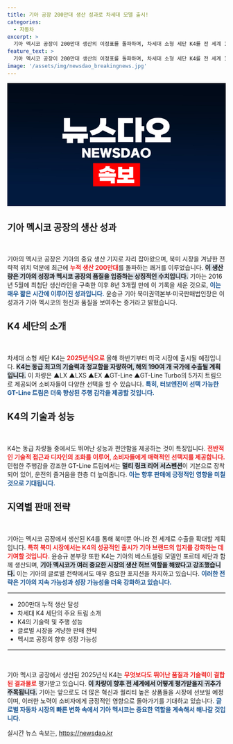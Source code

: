 ```yaml
---
title: 기아 공장 200만대 생산 성과로 차세대 모델 출시!
categories:
  - 자동차
excerpt: >
  기아 멕시코 공장이 200만대 생산의 이정표를 돌파하며, 차세대 소형 세단 K4를 전 세계 190여 개국에 수출한다. 고기술력과 우수한 공간감을 자랑하는 K4, 어떤 혁신이 기다릴까? 클릭해서 알아보세요!
feature_text: >
  기아 멕시코 공장이 200만대 생산의 이정표를 돌파하며, 차세대 소형 세단 K4를 전 세계 190여 개국에 수출한다. 고기술력과 우수한 공간감을 자랑하는 K4, 어떤 혁신이 기다릴까? 클릭해서 알아보세요!
image: '/assets/img/newsdao_breakingnews.jpg'
---
```


<p><img src="/assets/img/newsdao_breakingnews.jpg" alt="implanttips 속보" /></p>

<h2 data-ke-size="size26">기아 멕시코 공장의 생산 성과</h2>

<p data-ke-size="size16">&nbsp;</p>

<p>기아의 멕시코 공장은 기아의 중요 생산 기지로 자리 잡아왔으며, 북미 시장을 겨냥한 전략적 위치 덕분에 최근에 <b><span style="color: #ee2323;">누적 생산 200만대</span></b>를 돌파하는 쾌거를 이루었습니다. <b><span style="background-color: #21538527;">이 생산량은 기아의 성장과 멕시코 공장의 품질을 입증하는 상징적인 수치입니다.</span></b> 기아는 2016년 5월에 최첨단 생산라인을 구축한 이후 8년 3개월 만에 이 기록을 세운 것으로, <b><span style="color: #1a5490;">이는 매우 짧은 시간에 이루어진 성과입니다.</span></b> 윤승규 기아 북미권역본부·미국판매법인장은 이 성과가 기아 멕시코의 헌신과 품질을 보여주는 증거라고 밝혔습니다.</p>

<h2 data-ke-size="size26">K4 세단의 소개</h2>

<p data-ke-size="size16">&nbsp;</p>

<p>차세대 소형 세단 K4는 <b><span style="color: #ee2323;">2025년식으로</span></b> 올해 하반기부터 미국 시장에 출시될 예정입니다. <b><span style="background-color: #21538527;">K4는 동급 최고의 기술력과 정교함을 자랑하며, 해외 190여 개 국가에 수출될 계획입니다.</span></b> 이 차량은 ▲LX ▲LXS ▲EX ▲GT-Line ▲GT-Line Turbo의 5가지 트림으로 제공되어 소비자들이 다양한 선택을 할 수 있습니다. <b><span style="color: #1a5490;">특히, 터보엔진이 선택 가능한 GT-Line 트림은 더욱 향상된 주행 감각을 제공할 것입니다.</span></b></p>

<h2 data-ke-size="size26">K4의 기술과 성능</h2>

<p data-ke-size="size16">&nbsp;</p>

<p>K4는 동급 차량들 중에서도 뛰어난 성능과 편안함을 제공하는 것이 특징입니다. <b><span style="color: #ee2323;">전반적인 기술적 접근과 디자인의 조화를 이루어, 소비자들에게 매력적인 선택지를 제공합니다.</span></b> 민첩한 주행감을 강조한 GT-Line 트림에서는 <b><span style="background-color: #21538527;">멀티 링크 리어 서스펜션</span></b>이 기본으로 장착되어 있어, 운전의 즐거움을 한층 더 높여줍니다. <b><span style="color: #1a5490;">이는 향후 판매에 긍정적인 영향을 미칠 것으로 기대됩니다.</span></b></p>

<h2 data-ke-size="size26">지역별 판매 전략</h2>

<p data-ke-size="size16">&nbsp;</p>

<p>기아는 멕시코 공장에서 생산된 K4를 통해 북미뿐 아니라 전 세계로 수출을 확대할 계획입니다. <b><span style="color: #ee2323;">특히 북미 시장에서는 K4의 성공적인 출시가 기아 브랜드의 입지를 강화하는 데 기여할 것입니다.</span></b> 윤승규 본부장 또한 K4는 기아의 베스트셀링 모델인 포르테 세단과 함께 생산되며, <b><span style="background-color: #21538527;">기아 멕시코가 여러 중요한 시장의 생산 허브 역할을 해왔다고 강조했습니다.</span></b> 이는 기아의 글로벌 전략에서도 매우 중요한 포지션을 차지하고 있습니다. <b><span style="color: #1a5490;">이러한 전략은 기아의 지속 가능성과 성장 가능성을 더욱 강화하고 있습니다.</span></b></p>

<hr style="border: 1px solid #ddd;">

<ul>
    <li>200만대 누적 생산 달성</li>
    <li>차세대 K4 세단의 주요 트림 소개</li>
    <li>K4의 기술력 및 주행 성능</li>
    <li>글로벌 시장을 겨냥한 판매 전략</li>
    <li>멕시코 공장의 향후 성장 가능성</li>
</ul>

<hr style="border: 1px solid #ddd;">

<p data-ke-size="size16">&nbsp;</p>

<p>기아 멕시코 공장에서 생산된 2025년식 K4는 <b><span style="color: #ee2323;">무엇보다도 뛰어난 품질과 기술력이 결합된 결과물로</span></b> 평가받고 있습니다. <b><span style="background-color: #21538527;">이 차량이 향후 전 세계에서 어떻게 평가받을지 귀추가 주목됩니다.</span></b> 기아는 앞으로도 더 많은 혁신과 퀄리티 높은 상품들을 시장에 선보일 예정이며, 이러한 노력이 소비자에게 긍정적인 영향으로 돌아가기를 기대하고 있습니다. <b><span style="color: #1a5490;">글로벌 자동차 시장의 빠른 변화 속에서 기아 멕시코는 중요한 역할을 계속해서 해나갈 것입니다.</span></b></p>
실시간 뉴스 속보는, <a href="https://newsdao.kr" rel="dofollow">https://newsdao.kr</a>


